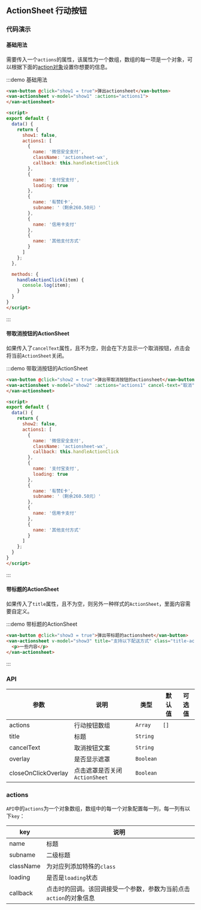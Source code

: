 <style>
.demo-actionsheet {
  .actionsheet-wx {
    color: #06BF04;
  }

  .van-button {
    margin-left: 15px;
  }

  .title-actionsheet p {
    padding: 20px;
  }
}
</style>

<script>
export default {
  data() {
    return {
      show1: false,
      show2: false,
      show3: false,
      actions1: [
        {
          name: '微信安全支付',
          className: 'actionsheet-wx',
          callback: this.handleActionClick
        },
        {
          name: '支付宝支付',
          loading: true
        },
        {
          name: '有赞E卡',
          subname: '（剩余260.50元）'
        },
        {
          name: '信用卡支付'
        },
        {
          name: '其他支付方式'
        }
      ]
    };
  },

  methods: {
    handleActionClick(item) {
      console.log(item);
    }
  }
}
</script>

## ActionSheet 行动按钮

### 代码演示

#### 基础用法

需要传入一个`actions`的属性，该属性为一个数组，数组的每一项是一个对象，可以根据下面的[action对象](#actions)设置你想要的信息。

:::demo 基础用法
```html
<van-button @click="show1 = true">弹出actionsheet</van-button>
<van-actionsheet v-model="show1" :actions="actions1">
</van-actionsheet>

<script>
export default {
  data() {
    return {
      show1: false,
      actions1: [
        {
          name: '微信安全支付',
          className: 'actionsheet-wx',
          callback: this.handleActionClick
        },
        {
          name: '支付宝支付',
          loading: true
        },
        {
          name: '有赞E卡',
          subname: '（剩余260.50元）'
        },
        {
          name: '信用卡支付'
        },
        {
          name: '其他支付方式'
        }
      ]
    };
  },

  methods: {
    handleActionClick(item) {
      console.log(item);
    }
  }
}
</script>
```
:::

#### 带取消按钮的ActionSheet

如果传入了`cancelText`属性，且不为空，则会在下方显示一个取消按钮，点击会将当前`ActionSheet`关闭。

:::demo 带取消按钮的ActionSheet
```html
<van-button @click="show2 = true">弹出带取消按钮的actionsheet</van-button>
<van-actionsheet v-model="show2" :actions="actions1" cancel-text="取消">
</van-actionsheet>

<script>
export default {
  data() {
    return {
      show2: false,
      actions1: [
        {
          name: '微信安全支付',
          className: 'actionsheet-wx',
          callback: this.handleActionClick
        },
        {
          name: '支付宝支付',
          loading: true
        },
        {
          name: '有赞E卡',
          subname: '（剩余260.50元）'
        },
        {
          name: '信用卡支付'
        },
        {
          name: '其他支付方式'
        }
      ]
    };
  }
}
</script>
```
:::

#### 带标题的ActionSheet

如果传入了`title`属性，且不为空，则另外一种样式的`ActionSheet`，里面内容需要自定义。

:::demo 带标题的ActionSheet
```html
<van-button @click="show3 = true">弹出带标题的actionsheet</van-button>
<van-actionsheet v-model="show3" title="支持以下配送方式" class="title-actionsheet">
  <p>一些内容</p>
</van-actionsheet>
```
:::

### API

| 参数       | 说明      | 类型       | 默认值       | 可选值       |
|-----------|-----------|-----------|-------------|-------------|
| actions | 行动按钮数组 | `Array`  | `[]` |    |
| title | 标题 | `String`  |  |    |
| cancelText | 取消按钮文案 | `String`  |  |    |
| overlay | 是否显示遮罩 | `Boolean`  |  |    |
| closeOnClickOverlay | 点击遮罩是否关闭`ActionSheet` | `Boolean`  |  |    |

### actions

`API`中的`actions`为一个对象数组，数组中的每一个对象配置每一列，每一列有以下`key`：

| key       | 说明      |
|-----------|-----------|
| name | 标题 |
| subname | 二级标题 |
| className | 为对应列添加特殊的`class` |
| loading | 是否是`loading`状态 |
| callback | 点击时的回调。该回调接受一个参数，参数为当前点击`action`的对象信息 |
